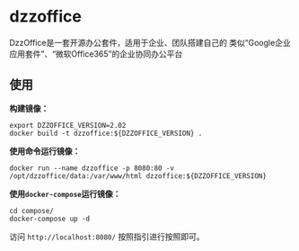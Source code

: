 # dzzoffice

DzzOffice是一套开源办公套件，适用于企业、团队搭建自己的 类似“Google企业应用套件”、“微软Office365”的企业协同办公平台

## 使用

**构建镜像：**

```shell
export DZZOFFICE_VERSION=2.02
docker build -t dzzoffice:${DZZOFFICE_VERSION} .
```

**使用命令运行镜像：**

```shell
docker run --name dzzoffice -p 8080:80 -v /opt/dzzoffice/data:/var/www/html dzzoffice:${DZZOFFICE_VERSION}
```

**使用`docker-compose`运行镜像：**

```shell
cd compose/
docker-compose up -d
```

访问 `http://localhost:8080/` 按照指引进行按照即可。
